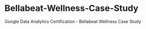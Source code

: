 # Bellabeat-Wellness-Case-Study
Google Data Analytics Certification - Bellabeat Wellness Case Study
